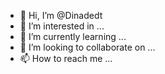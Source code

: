 - 👋 Hi, I’m @Dinadedt
- 👀 I’m interested in ...
- 🌱 I’m currently learning ...
- 💞️ I’m looking to collaborate on ...
- 📫 How to reach me ...

<!---
Dinadedt/Dinadedt is a ✨ special ✨ repository because its `README.md` (this file) appears on your GitHub profile.
You can click the Preview link to take a look at your changes.
--->
